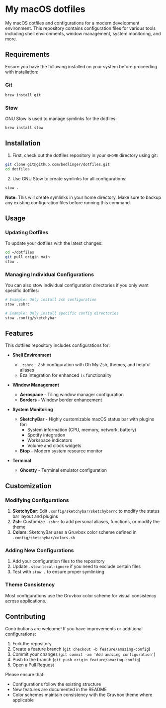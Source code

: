 # My macOS dotfiles

My macOS dotfiles and configurations for a modern development environment. This repository contains configuration files for various tools including shell environments, window management, system monitoring, and more.

## Requirements

Ensure you have the following installed on your system before proceeding with installation:

### Git

```bash
brew install git
```

### Stow

GNU Stow is used to manage symlinks for the dotfiles:

```bash
brew install stow
```

## Installation

1. First, check out the dotfiles repository in your `$HOME` directory using git:

```bash
git clone git@github.com/bedlinger/dotfiles.git
cd dotfiles
```

2. Use GNU Stow to create symlinks for all configurations:

```bash
stow .
```

**Note:** This will create symlinks in your home directory. Make sure to backup any existing configuration files before running this command.

## Usage

### Updating Dotfiles

To update your dotfiles with the latest changes:

```bash
cd ~/dotfiles
git pull origin main
stow .
```

### Managing Individual Configurations

You can also stow individual configuration directories if you only want specific dotfiles:

```bash
# Example: Only install zsh configuration
stow .zshrc

# Example: Only install specific config directories
stow .config/sketchybar
```

## Features

This dotfiles repository includes configurations for:

- **Shell Environment**
  - `.zshrc` - Zsh configuration with Oh My Zsh, themes, and helpful aliases
  - Eza integration for enhanced `ls` functionality

- **Window Management**
  - **Aerospace** - Tiling window manager configuration
  - **Borders** - Window border enhancement

- **System Monitoring**
  - **SketchyBar** - Highly customizable macOS status bar with plugins for:
    - System information (CPU, memory, network, battery)
    - Spotify integration
    - Workspace indicators
    - Volume and clock widgets
  - **Btop** - Modern system resource monitor

- **Terminal**
  - **Ghostty** - Terminal emulator configuration

## Customization

### Modifying Configurations

1. **SketchyBar**: Edit `.config/sketchybar/sketchybarrc` to modify the status bar layout and plugins
2. **Zsh**: Customize `.zshrc` to add personal aliases, functions, or modify the theme
3. **Colors**: SketchyBar uses a Gruvbox color scheme defined in `.config/sketchybar/colors.sh`

### Adding New Configurations

1. Add your configuration files to the repository
2. Update `.stow-local-ignore` if you need to exclude certain files
3. Test with `stow .` to ensure proper symlinking

### Theme Consistency

Most configurations use the Gruvbox color scheme for visual consistency across applications.

## Contributing

Contributions are welcome! If you have improvements or additional configurations:

1. Fork the repository
2. Create a feature branch (`git checkout -b feature/amazing-config`)
3. Commit your changes (`git commit -am 'Add amazing configuration'`)
4. Push to the branch (`git push origin feature/amazing-config`)
5. Open a Pull Request

Please ensure that:
- Configurations follow the existing structure
- New features are documented in the README
- Color schemes maintain consistency with the Gruvbox theme where applicable
